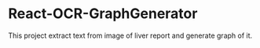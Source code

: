 # React-OCR-GraphGenerator
This project extract text from image of liver report and generate graph of it.
